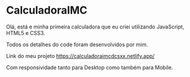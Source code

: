 # CalculadoraIMC

Olá, está e minha primeira calculadora que eu criei utilizando JavaScript, HTML5 e CSS3.

Todos os detalhes do code foram desenvolvidos por mim.

Link do meu projeto https://calculadoraimcdcsxx.netlify.app/ 


Com responsividade tanto para Desktop como também para Mobile.
